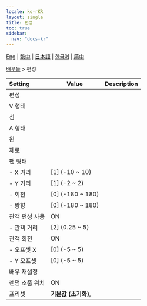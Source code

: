 ```yaml
---
locale: ko-rKR
layout: single
title: 편성
toc: true
sidebar:
  nav: "docs-kr"
---
```

[Eng](/dancexr/menu/2025.4/actors/formation) | [繁中](/tw/dancexr/menu/2025.4/actors/formation) | [日本語](/jp/dancexr/menu/2025.4/actors/formation) | [한국어](/kr/dancexr/menu/2025.4/actors/formation) | [简中](/zh/dancexr/menu/2025.4/actors/formation)

[배우들](../menu#배우들) > 편성



| Setting | Value | Description |
| :--- | --- | :--- |
| 편성 || 
| V 형태 || 
| 선 || 
| A 형태 || 
| 원 || 
| 제로 || 
| 팬 형태 || 
|- X 거리 | [1] (-10 ~ 10) | 
|- Y 거리 | [1] (-2 ~ 2) | 
|- 회전 | [0] (-180 ~ 180) | 
|- 방향 | [0] (-180 ~ 180) | 
| 관객 편성 사용 | ON | 
|- 관객 거리 | [2] (0.25 ~ 5) | 
| 관객 회전 | ON | 
|- 오프셋 X | [0] (-5 ~ 5) | 
|- Y 오프셋 | [0] (-5 ~ 5) | 
| 배우 재설정 || 
| 랜덤 소품 위치 | ON | 
| 프리셋 | **기본값 (초기화)**,  |  |
